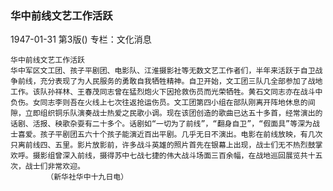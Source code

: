 ### 华中前线文艺工作活跃

1947-01-31
第3版()
专栏：文化消息

    华中前线文艺工作活跃
    华中军区文工团、孩子平剧团、电影队、江淮摄影社等无数文艺工作者们，半年来活跃于自卫战争前线，充分表现了为人民服务的勇敢自我牺牲精神。自卫开始，文工团三队几全部参加了战地工作。该队孙祥林、王春茂同志曾在猛烈炮火下因抢救伤员而光荣牺牲。黄石文同志亦在战斗中负伤。女同志李则吾在火线上七次往返抢运伤员。文工团第四小组在部队刚离开阵地休息的间隙，立即组织铜乐队演奏战士热爱之民歌小调。现在该团创造的歌曲已达五十多首，经常演出的话剧、活报、秧歌杂耍有二十多个。话剧如“一切为了前线”，“翻身自卫”，“假面具”等深为战士喜爱。孩子平剧团五六十个孩子能演近百出平剧。几乎无日不演出。电影在前线放映，有几次只离前线四、五里。影片放影前，许多战斗英雄的照片首先在银幕上出现，战士们无不热烈鼓掌欢呼。摄影组曾深入前线，摄得苏中七战七捷的伟大战斗场面三百余幅，在战地巡回展览共十五次，战士们非常欢迎。
            （新华社华中十九日电）
